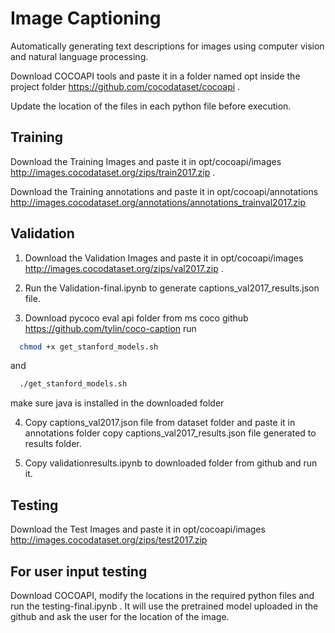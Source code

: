 
# Image Captioning

Automatically generating text descriptions for images using computer vision and natural language processing.

Download COCOAPI tools and paste it in a folder named opt inside the project folder https://github.com/cocodataset/cocoapi .

Update the location of the files in each python file before execution.

## Training
Download the Training Images and paste it in opt/cocoapi/images http://images.cocodataset.org/zips/train2017.zip .

Download the Training annotations and paste it in opt/cocoapi/annotations http://images.cocodataset.org/annotations/annotations_trainval2017.zip
## Validation
1. Download the Validation Images and paste it in opt/cocoapi/images http://images.cocodataset.org/zips/val2017.zip .

2. Run the Validation-final.ipynb to generate captions_val2017_results.json file.

3. Download pycoco eval api folder from ms coco github https://github.com/tylin/coco-caption run

```bash
  chmod +x get_stanford_models.sh
```
and

```bash
  ./get_stanford_models.sh
```
make sure java is installed in the downloaded folder 

4. Copy captions_val2017.json file from dataset folder and paste it in annotations folder copy captions_val2017_results.json file generated to results folder.

5. Copy validationresults.ipynb to downloaded folder from github and run it.
## Testing
Download the Test Images and paste it in opt/cocoapi/images http://images.cocodataset.org/zips/test2017.zip
## For user input testing
Download COCOAPI, modify the locations in the required python files and run the testing-final.ipynb . It will use the pretrained model uploaded in the github and ask the user for the location of the image.
